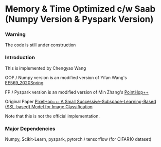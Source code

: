 # Memory & Time Optimized c/w Saab (Numpy Version & Pyspark Version)

### Warning
The code is still under construction

### Introduction
This is implemented by Chengyao Wang

OOP / Numpy version is an modified version of Yifan Wang's [EE569_2020Spring](https://github.com/USC-MCL/EE569_2020Spring)

FP / Pyspark version is an modified version of Min Zhang's [PointHop++](https://github.com/minzhang-1/PointHop-PointHop2_Spark)

Original Paper [PixelHop++: A Small Successive-Subspace-Learning-Based (SSL-based) Model for Image Classification](https://arxiv.org/abs/2002.03141)

Note that this is not the official implementation.

### Major Dependencies
Numpy, Scikit-Learn, pyspark, pytorch / tensorflow (for CIFAR10 dataset)
